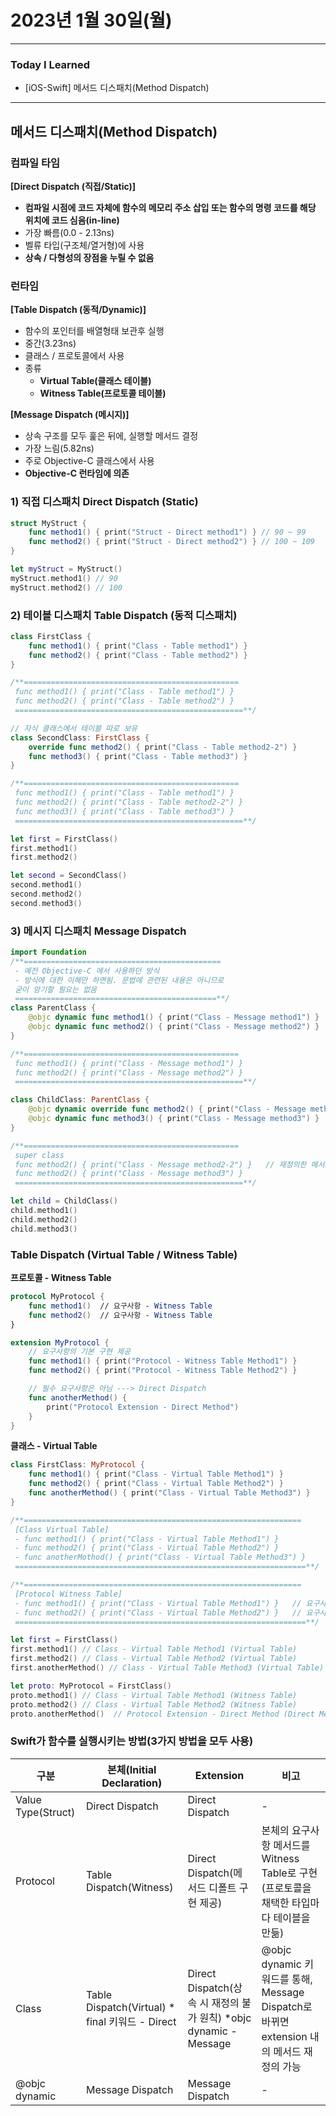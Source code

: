 # 2023년 1월 30일(월)

----

### Today I Learned 

- [iOS-Swift] 메서드 디스패치(Method Dispatch)

---

## **메서드 디스패치(Method Dispatch)**

### **컴파일 타임**

**[Direct Dispatch (직접/Static)]**

- **컴파일 시점에 코드 자체에 함수의 메모리 주소 삽입 또는 함수의 명령 코드를 해당 위치에 코드 심음(in-line)**
- 가장 빠름(0.0 - 2.13ns)
- 벨류 타입(구조체/열거형)에 사용
- **상속 / 다형성의 장점을 누릴 수 없음**

### **런타임**

**[Table Dispatch (동적/Dynamic)]**

- 함수의 포인터를 배열형태 보관후 실행
- 중간(3.23ns)
- 클래스 / 프로토콜에서 사용
- 종류
  - **Virtual Table(클래스 테이블)**
  - **Witness Table(프로토콜 테이블)**

**[Message Dispatch (메시지)]**

- 상속 구조를 모두 훑은 뒤에, 실행할 메서드 결정
- 가장 느림(5.82ns)
- 주로 Objective-C 클래스에서 사용
- **Objective-C 런타임에 의존**



### 1) 직접 디스패치 Direct Dispatch (Static)

```swift
struct MyStruct {
    func method1() { print("Struct - Direct method1") } // 90 ~ 99
    func method2() { print("Struct - Direct method2") } // 100 ~ 109
}

let myStruct = MyStruct()
myStruct.method1() // 90
myStruct.method2() // 100
```



### 2) 테이블 디스패치 Table Dispatch (동적 디스패치)

```swift
class FirstClass {
    func method1() { print("Class - Table method1") }
    func method2() { print("Class - Table method2") }
}

/**================================================
 func method1() { print("Class - Table method1") }
 func method2() { print("Class - Table method2") }
 ===================================================**/

// 자식 클래스에서 테이블 따로 보유
class SecondClass: FirstClass {
    override func method2() { print("Class - Table method2-2") }
    func method3() { print("Class - Table method3") }
}

/**================================================
 func method1() { print("Class - Table method1") }
 func method2() { print("Class - Table method2-2") }
 func method3() { print("Class - Table method3") }
 ===================================================**/

let first = FirstClass()
first.method1()
first.method2()

let second = SecondClass()
second.method1()
second.method2()
second.method3()
```



### 3) 메시지 디스패치 Message Dispatch

```swift
import Foundation
/**============================================
 - 예전 Objective-C 에서 사용하던 방식
 - 방식에 대한 이해만 하면됨. 문법에 관련된 내용은 아니므로
 굳이 암기할 필요는 없음
 =============================================**/
class ParentClass {
    @objc dynamic func method1() { print("Class - Message method1") }
    @objc dynamic func method2() { print("Class - Message method2") }
}

/**================================================
 func method1() { print("Class - Message method1") }
 func method2() { print("Class - Message method2") }
 ===================================================**/

class ChildClass: ParentClass {
    @objc dynamic override func method2() { print("Class - Message method2-2") }
    @objc dynamic func method3() { print("Class - Message method3") }
}

/**================================================
 super class
 func method2() { print("Class - Message method2-2") }   // 재정의한 메서드는 다시 주소가짐
 func method2() { print("Class - Message method3") }
 ===================================================**/

let child = ChildClass()
child.method1()
child.method2()
child.method3()
```



### Table Dispatch (Virtual Table / Witness Table)

**프로토콜 - Witness Table**

```swift
protocol MyProtocol {
    func method1()  // 요구사항 - Witness Table
    func method2()  // 요구사항 - Witness Table
}

extension MyProtocol {
    // 요구사항의 기본 구현 제공
    func method1() { print("Protocol - Witness Table Method1") }
    func method2() { print("Protocol - Witness Table Method2") }

    // 필수 요구사항은 아님 ---> Direct Dispatch
    func anotherMethod() {
        print("Protocol Extension - Direct Method")
    }
}
```

**클래스 - Virtual Table**

```swift
class FirstClass: MyProtocol {
    func method1() { print("Class - Virtual Table Method1") }
    func method2() { print("Class - Virtual Table Method2") }
    func anotherMethod() { print("Class - Virtual Table Method3") }
}

/**==============================================================
 [Class Virtual Table]
 - func method1() { print("Class - Virtual Table Method1") }
 - func method2() { print("Class - Virtual Table Method2") }
 - func anotherMothod() { print("Class - Virtual Table Method3") }
 =================================================================**/

/**==============================================================
 [Protocol Witness Table]
 - func method1() { print("Class - Virtual Table Method1") }   // 요구사항 - 우선순위 반영⭐️
 - func method2() { print("Class - Virtual Table Method2") }   // 요구사항 - 우선순위 반영⭐️
 =================================================================**/

let first = FirstClass()
first.method1() // Class - Virtual Table Method1 (Virtual Table)
first.method2() // Class - Virtual Table Method2 (Virtual Table)
first.anotherMethod() // Class - Virtual Table Method3 (Virtual Table)

let proto: MyProtocol = FirstClass()
proto.method1() // Class - Virtual Table Method1 (Witness Table)
proto.method2() // Class - Virtual Table Method2 (Witness Table)
proto.anotherMethod()  // Protocol Extension - Direct Method (Direct Method)
```



### Swift가 함수를 실행시키는 방법(3가지 방법을 모두 사용)

| 구분               | 본체(Initial Declaration)                        | Extension                                                    | 비고                                                         |
| ------------------ | ------------------------------------------------ | ------------------------------------------------------------ | ------------------------------------------------------------ |
| Value Type(Struct) | Direct Dispatch                                  | Direct Dispatch                                              | -                                                            |
| Protocol           | Table Dispatch(Witness)                          | Direct Dispatch(메서드 디폴트 구현 제공)                     | 본체의 요구사항 메서드를 Witness Table로 구현 (프로토콜을 채택한 타입마다 테이블을 만듦) |
| Class              | Table Dispatch(Virtual)  * final 키워드 - Direct | Direct Dispatch(상속 시 재정의 불가 원칙) *objc dynamic - Message | @objc dynamic 키워드를 통해, Message Dispatch로 바뀌면 extension 내의 메서드 재정의 가능 |
| @objc dynamic      | Message Dispatch                                 | Message Dispatch                                             | -                                                            |